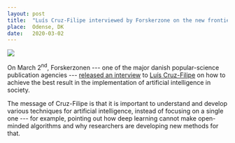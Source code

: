 ```yaml
---
layout: post
title:  "Luís Cruz-Filipe interviewed by Forskerzone on the new frontiers of Artificial Intelligence"
place:  Odense, DK
date:   2020-03-02
---
```

<img class="img-fluid mx-auto d-block" src="/images/posts/forskerzonen20.png">

On March 2<sup>nd</sup>, Forskerzonen --- one of the major danish popular-science publication agencies --- [released an interview](https://videnskab.dk/teknologi-innovation/vi-laegger-vores-liv-i-haenderne-paa-computere-men-hvordan-ved-vi-vi-kan-stole) to 
[Luís Cruz-Filipe](/people.html#lcf) on how to achieve the best result in the implementation of artificial intelligence in society.

<!--more-->

The message of Cruz-Filipe is that it is important to understand and develop various techniques for artificial intelligence, instead of focusing on a single one --- for example, pointing out how deep learning cannot make open-minded algorithms and why researchers are developing new methods for that.